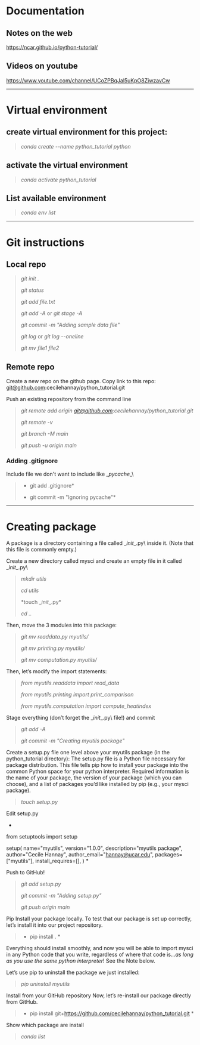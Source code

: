 # Documentation  

## Notes on the web
https://ncar.github.io/python-tutorial/

## Videos on youtube
https://www.youtube.com/channel/UCoZPBqJal5uKpO8ZiwzavCw

-------------------------------------------------------

# Virtual environment 

## create virtual environment for this project:
>*conda create --name python_tutorial python*

## activate the virtual environment
>*conda activate python_tutorial*

## List available environment
>*conda env list*

-------------------------------------------------------

# Git instructions

## Local repo
>*git init .*
>
>*git status*
>
>*git add file.txt*
> 
> *git add -A* or *git stage -A* 
>
>*git commit -m "Adding sample data file"*
>
>*git log* or *git log --oneline*
>
>*git mv file1 file2*

## Remote repo
Create a new repo on the github page. Copy link to this repo: git@github.com:cecilehannay/python_tutorial.git

Push an existing repository from the command line
>*git remote add origin git@github.com:cecilehannay/python_tutorial.git*
>
>*git remote -v*
>
>*git branch -M main*
>
>*git push -u origin main*
>

### Adding .gitignore 
Include file we don't want to include like  \__pycache__\

>* git add .gitignore*
>
>* git commit -m "Ignoring pycache"*

-------------------------------------------------------

# Creating package

A package is a directory containing a file called \__init__.py\ inside it. (Note that this file is commonly empty.)

Create a new directory called mysci and create an empty file in it called \__init__.py\

>*mkdir utils*
>
>*cd utils*
>
>*touch \__init__.py\*
>
>*cd ..*

Then, move the 3 modules into this package:
>*git mv readdata.py myutils/*
>
>*git mv printing.py myutils/*
>
>*git mv computation.py myutils/*


Then, let’s modify the import statements:
>*from myutils.readdata import read_data*
>
>*from myutils.printing import print_comparison*
>
>*from myutils.computation import compute_heatindex*

Stage everything (don’t forget the \__init__.py\ file!) and commit
>*git add -A*
>
>*git commit -m "Creating myutils package"*

Create a setup.py file one level above your myutils package (in the python_tutorial directory):
The setup.py file is a Python file necessary for package distribution. This file tells pip how to install your package into the common Python space for your python interpreter. Required information is the name of your package, the version of your package (which you can choose), and a list of packages you’d like installed by pip (e.g., your mysci package).

>*touch setup.py*

Edit setup.py

*
from setuptools import setup

setup(
    name="myutils",
    version="1.0.0",
    description="myutils package",
    author="Cecile Hannay",
    author_email="hannay@ucar.edu",
    packages=["myutils"],
    install_requires=[],
)
*


Push to GitHub!

>*git add setup.py*
>
>*git commit -m "Adding setup.py"*
>
>*git push origin main*

Pip Install your package locally.
To test that our package is set up correctly, let’s install it into our project repository.

>* pip install . *

Everything should install smoothly, and now you will be able to import mysci in any Python code that you write, regardless of where that code is…*as long as you use the same python interpreter*! See the Note below.

Let’s use pip to uninstall the package we just installed:

>*pip uninstall myutils*

Install from your GitHub repository
Now, let’s re-install our package directly from GitHub.

>* pip install git+https://github.com/cecilehannay/python_tutorial.git *

Show which package are install
>*conda list*